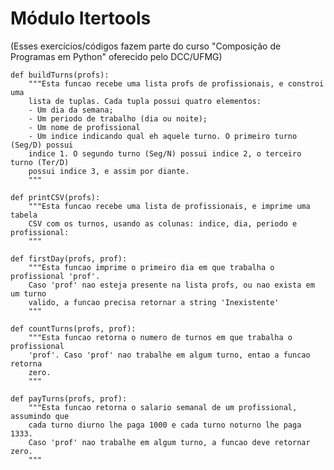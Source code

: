 # Módulo Itertools

(Esses exercícios/códigos fazem parte do curso "Composição de Programas em Python" oferecido pelo DCC/UFMG)

    def buildTurns(profs):
        """Esta funcao recebe uma lista profs de profissionais, e constroi uma
        lista de tuplas. Cada tupla possui quatro elementos:
        - Um dia da semana;
        - Um periodo de trabalho (dia ou noite);
        - Um nome de profissional
        - Um indice indicando qual eh aquele turno. O primeiro turno (Seg/D) possui
        indice 1. O segundo turno (Seg/N) possui indice 2, o terceiro turno (Ter/D)
        possui indice 3, e assim por diante.
        """

    def printCSV(profs):
        """Esta funcao recebe uma lista de profissionais, e imprime uma tabela
        CSV com os turnos, usando as colunas: indice, dia, periodo e profissional:
        """

    def firstDay(profs, prof):
        """Esta funcao imprime o primeiro dia em que trabalha o profissional 'prof'.
        Caso 'prof' nao esteja presente na lista profs, ou nao exista em um turno
        valido, a funcao precisa retornar a string 'Inexistente'
        """

    def countTurns(profs, prof):
        """Esta funcao retorna o numero de turnos em que trabalha o profissional
        'prof'. Caso 'prof' nao trabalhe em algum turno, entao a funcao retorna
        zero.
        """

    def payTurns(profs, prof):
        """Esta funcao retorna o salario semanal de um profissional, assumindo que
        cada turno diurno lhe paga 1000 e cada turno noturno lhe paga 1333.
        Caso 'prof' nao trabalhe em algum turno, a funcao deve retornar zero.
        """
